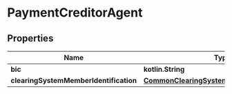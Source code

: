 
# PaymentCreditorAgent

## Properties
Name | Type | Description | Notes
------------ | ------------- | ------------- | -------------
**bic** | **kotlin.String** |  |  [optional]
**clearingSystemMemberIdentification** | [**CommonClearingSystemMemberIdentification**](CommonClearingSystemMemberIdentification.md) |  |  [optional]




